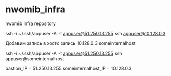 # nwomib_infra
nwomib Infra repository

ssh -i ~/.ssh/appuser -A -t appuser@51.250.13.255 ssh appuser@10.128.0.3

Добавим запись в хостс запись 10.128.0.3 someinternalhost

ssh -i ~/.ssh/appuser -A -t appuser@51.250.13.255 ssh appuser@someinternalhost

bastion_IP = 51.250.13.255
someinternalhost_IP = 10.128.0.3